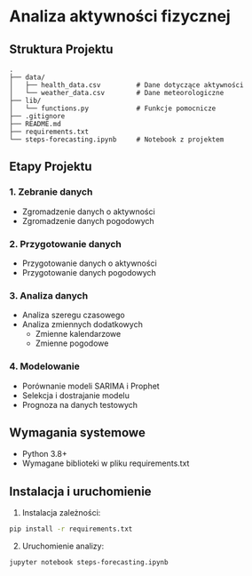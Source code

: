 # Analiza aktywności fizycznej

## Struktura Projektu
```
.
├── data/
│   ├── health_data.csv         # Dane dotyczące aktywności
│   └── weather_data.csv        # Dane meteorologiczne
├── lib/
│   └── functions.py            # Funkcje pomocnicze
├── .gitignore
├── README.md
├── requirements.txt
└── steps-forecasting.ipynb     # Notebook z projektem
```

## Etapy Projektu

### 1. Zebranie danych
- Zgromadzenie danych o aktywności
- Zgromadzenie danych pogodowych

### 2. Przygotowanie danych
- Przygotowanie danych o aktywności
- Przygotowanie danych pogodowych

### 3. Analiza danych
- Analiza szeregu czasowego
- Analiza zmiennych dodatkowych
  - Zmienne kalendarzowe
  - Zmienne pogodowe

### 4. Modelowanie
- Porównanie modeli SARIMA i Prophet
- Selekcja i dostrajanie modelu
- Prognoza na danych testowych

## Wymagania systemowe
- Python 3.8+
- Wymagane biblioteki w pliku requirements.txt

## Instalacja i uruchomienie
1. Instalacja zależności:
```bash
pip install -r requirements.txt
```

2. Uruchomienie analizy:
```bash
jupyter notebook steps-forecasting.ipynb
```
